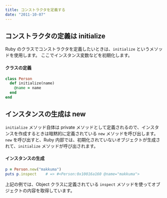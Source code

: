 ```yaml
---
title: コンストラクタを定義する
date: "2011-10-07"
---
```



コンストラクタの定義は initialize
----

Ruby のクラスでコンストラクタを定義したいときは、`initialize` というメソッドを使用します。
ここでインスタンス変数などを初期化します。

#### クラスの定義
```ruby
class Person
  def initialize(name)
    @name = name
  end
end
```


インスタンスの生成は new
----

`initialize` メソッド自体は private メソッドとして定義されるので、インスタンスを作成するときは暗黙的に定義されている `new` メソッドを呼び出します。
`new` を呼び出すと、Ruby 内部では、初期化されていないオブジェクトが生成されて、`initialize` メソッドが呼び出されます。

#### インスタンスの生成
```ruby
p = Person.new("makkuma")
puts p.inspect    # => #<Person:0x10016a160 @name="makkuma">
```

上記の例では、Object クラスに定義されている `inspect` メソッドを使ってオブジェクトの内容を取得しています。

